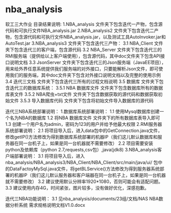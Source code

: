 # nba_analysis
软工三大作业
目录结果说明:
  1.NBA_analysis 文件夹下包含迭代一产物，包含源代码和可执行文件NBA_analysis.jar
  2.NBA_analysis2 文件夹下包含迭代二产物，包含源代码和可执行文件NBA_analysis.jar，以及测试工具AutoInvoker.jar和AutoTest.jar
  3.NBA_analysis3 文件夹下包含迭代三产物：
    3.1 NBA_Client 文件夹下包含迭代三的客户端，包含源代码
    3.2 NBA_Server 文件夹下包含迭代三的RMI服务端（提供给以上客户端使用），包含源代码，其中doc文件夹下包含API接口说明文档
    3.3 JsonServer 文件夹下包含迭代三的Json服务端（JavaEE项目），用来给外界任意系统提供我们服务端的对外接口，只要能解析Json文件，即可使用我们的服务端，其中doc文件夹下包含对外接口说明文档以及完整的使用示例
    3.4 迭代三文档 文件夹下包含迭代三所有的过程文档说明
    3.5 数据库 文件夹下包含迭代三的数据库系统：
      3.5.1 NBA 数据库文件 文件夹下包含数据库所有的数据库表文件
      3.5.2 NBA爬虫+txt文件 文件夹下包含数据获取的源代码和数据获取初始文件
      3.5.3 导入数据库代码 文件夹下包含将初始文件导入数据库的源代码
  
迭代三NBA系统部署说明：
  1.数据库系统部署说明：
    1.1 使用Mysql数据库创建一个名为NBA的数据库
    1.2 将NBA 数据库文件 文件夹下的所有数据库表导入即可
    1.3 创建一个用户名为admin，密码为123的用户并给予他最大权限
  2.RMI服务器系统部署说明：
    2.1 将项目导入后，进入data包中的GetConnection.java文件，修改getIP()方法修改为得到数据库系统部署的机器IP（我们这儿默认数据库和服务器在同一台机子上，如果是同一台机器就不需要修改）
    2.2 项目需要安装python及依赖库（python 2.7,requests,csv包）,java(jdk8)
  3.NBA_analysis客户端部署说明：
    3.1 将项目导入后，进入nba_analysis/NBA_analysis3/NBA_Client/NBA_Client/src/main/java/ui/ 
包中的DataFactoyMySql.java文件，将getBLService()方法修改为得到服务器系统部署的机器IP（我们这儿默认服务器和客户端器在同一台机子上，如果是同一台机器就不需要修改）
    3.2 建议使用默认分辨率1920*1080，否则可能会有适配问题。
    3.3 建议使用内存4G，时间紧张，图片较多，没有做好优化，深感抱歉。

迭代三NBA功能说明：
  3.1 见nba_analysis/documents/23组/文档/NAS NBA数据分析系统 需求规格说明文档V1.0.docx
